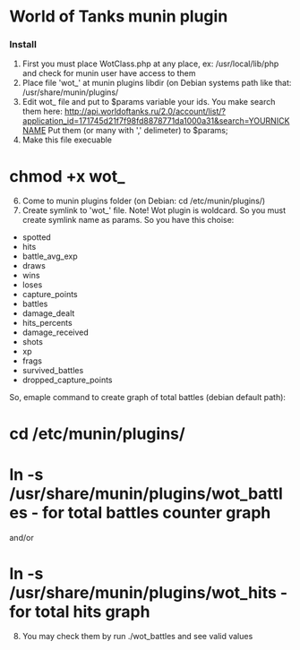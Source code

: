 # World of Tanks munin plugin

### Install

1. First you must place WotClass.php at any place, ex: /usr/local/lib/php
and check for munin user have access to them
2. Place file 'wot_' at munin plugins libdir (on Debian systems path like that: /usr/share/munin/plugins/
3. Edit wot_ file and put to $params variable your ids. You make search them here:
http://api.worldoftanks.ru/2.0/account/list/?application_id=171745d21f7f98fd8878771da1000a31&search=YOURNICKNAME
Put them (or many with ',' delimeter) to $params;
4. Make this file execuable 
# chmod +x wot_
6. Come to munin plugins folder (on Debian: cd /etc/munin/plugins/)
7. Create symlink to 'wot_' file.
Note! Wot plugin is woldcard. So you must create symlink name as params.
So you have this choise:
* spotted
* hits
* battle_avg_exp
* draws
* wins
* loses
* capture_points
* battles
* damage_dealt
* hits_percents
* damage_received
* shots
* xp
* frags
* survived_battles
* dropped_capture_points

So, emaple command to create graph of total battles (debian default path):
# cd /etc/munin/plugins/
# ln -s /usr/share/munin/plugins/wot_battles - for total battles counter graph
and/or
# ln -s /usr/share/munin/plugins/wot_hits - for total hits graph

8. You may check them by run ./wot_battles and see valid values

